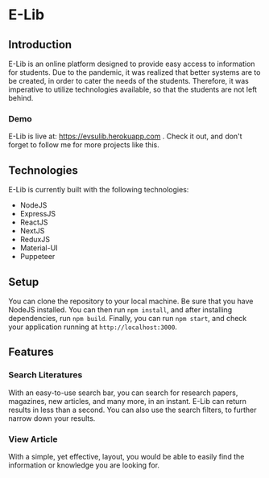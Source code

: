 # E-Lib
## Introduction
E-Lib is an online platform designed to provide easy access to information for students. Due to the pandemic, it was realized that better systems are to be created, in order to cater the needs of the students. Therefore, it was imperative to utilize technologies available, so that the students are not left behind.

### Demo
E-Lib is live at: https://evsulib.herokuapp.com . Check it out, and don't forget to follow me for more projects like this.

## Technologies
E-Lib is currently built with the following technologies:
* NodeJS
* ExpressJS
* ReactJS
* NextJS
* ReduxJS
* Material-UI
* Puppeteer

## Setup
You can clone the repository to your local machine. Be sure that you have NodeJS installed. You can then run `npm install`, and after installing dependencies, run `npm build`. Finally, you can run `npm start`, and check your application running at `http://localhost:3000`.

## Features
### Search Literatures
With an easy-to-use search bar, you can search for research papers, magazines, new articles, and many more, in an instant. E-Lib can return results in less than a second. You can also use the search filters, to further narrow down your results.

### View Article
With a simple, yet effective, layout, you would be able to easily find the information or knowledge you are looking for.